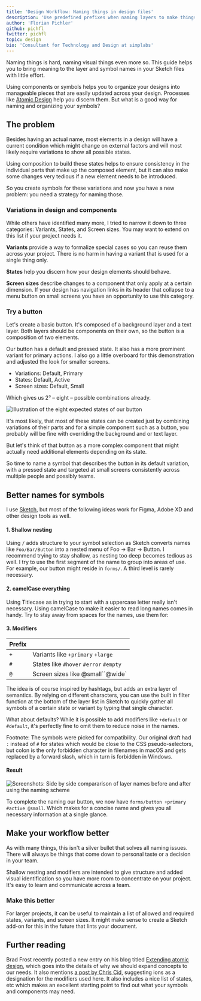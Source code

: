 ```yaml
---
title: 'Design Workflow: Naming things in design files'
description: 'Use predefined prefixes when naming layers to make things easier for you and your colleagues. Samples included.'
author: 'Florian Pichler'
github: pichfl
twitter: pichfl
topic: design
bio: 'Consultant for Technology and Design at simplabs'
---
```


Naming things is hard, naming visual things even more so. This guide helps you to bring meaning to the layer and symbol names in your Sketch files with little effort.

<!--break-->

Using components or symbols helps you to organize your designs into manageable pieces that are easily updated across your design. Processes like [Atomic Design][atomic-design] help you discern them. But what is a good way for naming and organizing your symbols?

## The problem

Besides having an actual name, most elements in a design will have a current condition which might change on external factors and will most likely require variations to show all possible states.

Using composition to build these states helps to ensure consistency in the individual parts that make up the composed element, but it can also make some changes very tedious if a new element needs to be introduced.

So you create symbols for these variations and now you have a new problem: you need a strategy for naming those.

### Variations in design and components

While others have identified many more, I tried to narrow it down to three categories: Variants, States, and Screen sizes. You may want to extend on this list if your project needs it.

**Variants** provide a way to formalize special cases so you can reuse them across your project. There is no harm in having a variant that is used for a single thing only.

**States** help you discern how your design elements should behave.

**Screen sizes** describe changes to a component that only apply at a certain dimension. If your design has navigation links in its header that collapse to a menu button on small screens you have an opportunity to use this category.

### Try a button

Let's create a basic button. It's composed of a background layer and a text layer. Both layers should be components on their own, so the button is a composition of two elements.

Our button has a default and pressed state. It also has a more prominent variant for primary actions. I also go a little overboard for this demonstration and adjusted the look for smaller screens.

- Variations: Default, Primary
- States: Default, Active
- Screen sizes: Default, Small

Which gives us 2³ – eight – possible combinations already.

![Illustration of the eight expected states of our button](/assets/images/posts/2019-08-01-design-workflow-naming-in-design-files/figure-1-button.png)

It's most likely, that most of these states can be created just by combining variations of their parts and for a simple component such as a button, you probably will be fine with overriding the background and or text layer.

But let's think of that button as a more complex component that might actually need additional elements depending on its state.

So time to name a symbol that describes the button in its default variation, with a pressed state and targeted at small screens consistently across multiple people and possibly teams.

## Better names for symbols

I use [Sketch][sketch], but most of the following ideas work for Figma, Adobe XD and other design tools as well.

#### 1. Shallow nesting

Using `/` adds structure to your symbol selection as Sketch converts names like `Foo/Bar/Button` into a nested menu of Foo → Bar → Button. I recommend trying to stay shallow, as nesting too deep becomes tedious as well. I try to use the first segment of the name to group into areas of use. For example, our button might reside in `forms/`. A third level is rarely necessary.

#### 2. camelCase everything

Using Titlecase as in trying to start with a uppercase letter really isn't necessary. Using camelCase to make it easier to read long names comes in handy. Try to stay away from spaces for the names, use them for:

#### 3. Modifiers

| Prefix |                                        |
| ------ | -------------------------------------- |
| `+`    | Variants like `+primary` `+large`      |
| `#`    | States like `#hover` `#error` `#empty` |
| `@`    | Screen sizes like @small``@wide`       |

The idea is of course inspired by hashtags, but adds an extra layer of semantics. By relying on different characters, you can use the built in filter function at the bottom of the layer list in Sketch to quickly gather all symbols of a certain state or variant by typing that single character.

What about defaults? While it is possible to add modifiers like `+default` or `#default`, it's perfectly fine to omit them to reduce noise in the names.

Footnote: The symbols were picked for compatibility. Our original draft had `:` instead of `#` for states which would be close to the CSS pseudo-selectors, but colon is the only forbidden character in filenames in macOS and gets replaced by a forward slash, which in turn is forbidden in Windows.

#### Result

![Screenshots: Side by side compararison of layer names before and after using the naming scheme](/assets/images/posts/2019-08-01-design-workflow-naming-in-design-files/figure-2-names.png)

To complete the naming our button, we now have `forms/button +primary #active @small`. Which makes for a concise name and gives you all necessary information at a single glance.

## Make your workflow better

As with many things, this isn't a silver bullet that solves all naming issues. There will always be things that come down to personal taste or a decision in your team.

Shallow nesting and modifiers are intended to give structure and added visual identification so you have more room to concentrate on your project. It's easy to learn and communicate across a team.

### Make this better

For larger projects, it can be useful to maintain a list of allowed and required states, variants, and screen sizes. It might make sense to create a Sketch add-on for this in the future that lints your document.

## Further reading

Brad Frost recently posted a new entry on his blog titled [Extending atomic design][extending], which goes into the details of why we should expand concepts to our needs. It also mentions [a post by Chris Cid][ions], suggesting ions as a designation for the modifiers used here. It also includes a nice list of states, etc which makes an excellent starting point to find out what your symbols and components may need.

[atomic-design]: http://bradfrost.com/blog/post/atomic-web-design/
[sketch]: https://www.sketch.com
[extending]: http://bradfrost.com/blog/post/extending-atomic-design/
[ions]: https://www.cjcid.com/articles/ions-introduction/
